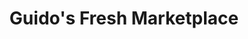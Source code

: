 ---
title: "Guido's Fresh Marketplace"
url: /pittsfield/guidos-fresh-marketplace/
shop: Supermarkt
---